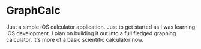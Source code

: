 GraphCalc
=========

Just a simple iOS calculator application. Just to get started as I was learning iOS development. 
I plan on building it out into a full fledged graphing calculator, it's more of a basic scientific calculator now.
